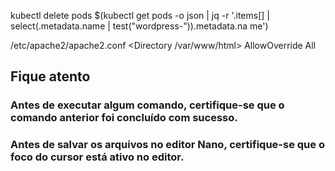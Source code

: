 
kubectl delete pods $(kubectl get pods -o json | jq -r '.items[] | select(.metadata.name | test("wordpress-")).metadata.na
me')

/etc/apache2/apache2.conf
<Directory /var/www/html>
AllowOverride All
</Directory>

## Fique atento
### Antes de executar algum comando, certifique-se que o comando anterior foi concluído com sucesso.

### Antes de salvar os arquivos no editor Nano, certifique-se que o foco do cursor está ativo no editor.
